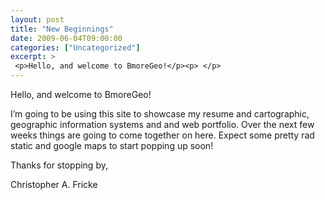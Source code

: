 ```yaml
---
layout: post
title: "New Beginnings"
date: 2009-06-04T09:00:00
categories: ["Uncategorized"]
excerpt: >
 <p>Hello, and welcome to BmoreGeo!</p><p> </p>
---
```

<p>Hello, and welcome to BmoreGeo!</p>
<p>I’m going to be using this site to showcase my resume and cartographic, geographic information systems and and web portfolio. Over the next few weeks things are going to come together on here. Expect some pretty rad static and google maps to start popping up soon!</p>
<p>Thanks for stopping by,</p>
<p>Christopher A. Fricke</p>

